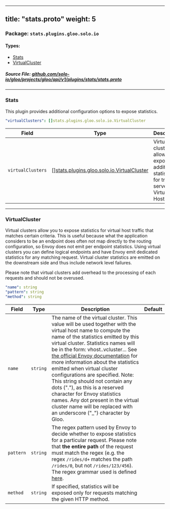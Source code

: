 
---
title: "stats.proto"
weight: 5
---

<!-- Code generated by solo-kit. DO NOT EDIT. -->


### Package: `stats.plugins.gloo.solo.io` 
#### Types:


- [Stats](#stats)
- [VirtualCluster](#virtualcluster)
  



##### Source File: [github.com/solo-io/gloo/projects/gloo/api/v1/plugins/stats/stats.proto](https://github.com/solo-io/gloo/blob/master/projects/gloo/api/v1/plugins/stats/stats.proto)





---
### Stats

 
This plugin provides additional configuration options to expose statistics.

```yaml
"virtualClusters": []stats.plugins.gloo.solo.io.VirtualCluster

```

| Field | Type | Description | Default |
| ----- | ---- | ----------- |----------- | 
| `virtualClusters` | [[]stats.plugins.gloo.solo.io.VirtualCluster](../stats.proto.sk/#virtualcluster) | Virtual clusters allow exposing additional statistics for traffic served by a Virtual Host. |  |




---
### VirtualCluster

 
Virtual clusters allow you to expose statistics for virtual host traffic that matches certain criteria.
This is useful because what the application considers to be an endpoint does often not map directly to
the routing configuration, so Envoy does not emit per endpoint statistics. Using virtual clusters you can define
logical endpoints and have Envoy emit dedicated statistics for any matching request. Virtual cluster statistics
are emitted on the downstream side and thus include network level failures.

Please note that virtual clusters add overhead to the processing of each requests and should not be overused.

```yaml
"name": string
"pattern": string
"method": string

```

| Field | Type | Description | Default |
| ----- | ---- | ----------- |----------- | 
| `name` | `string` | The name of the virtual cluster. This value will be used together with the virtual host name to compute the name of the statistics emitted by this virtual cluster. Statistics names will be in the form: vhost.<virtual host name>.vcluster.<virtual cluster name>.<stat name>. See [the official Envoy documentation](https://www.envoyproxy.io/docs/envoy/v1.5.0/configuration/http_filters/router_filter#config-http-filters-router-stats) for more information about the statistics emitted when virtual cluster configurations are specified. Note: This string should not contain any dots ("."), as this is a reserved character for Envoy statistics names. Any dot present in the virtual cluster name will be replaced with an underscore ("_") character by Gloo. |  |
| `pattern` | `string` | The regex pattern used by Envoy to decide whether to expose statistics for a particular request. Please note that **the entire path** of the request must match the regex (e.g. the regex `/rides/d+` matches the path `/rides/0`, but not `/rides/123/456`). The regex grammar used is defined [here](https://en.cppreference.com/w/cpp/regex/ecmascript). |  |
| `method` | `string` | If specified, statistics will be exposed only for requests matching the given HTTP method. |  |





<!-- Start of HubSpot Embed Code -->
<script type="text/javascript" id="hs-script-loader" async defer src="//js.hs-scripts.com/5130874.js"></script>
<!-- End of HubSpot Embed Code -->
